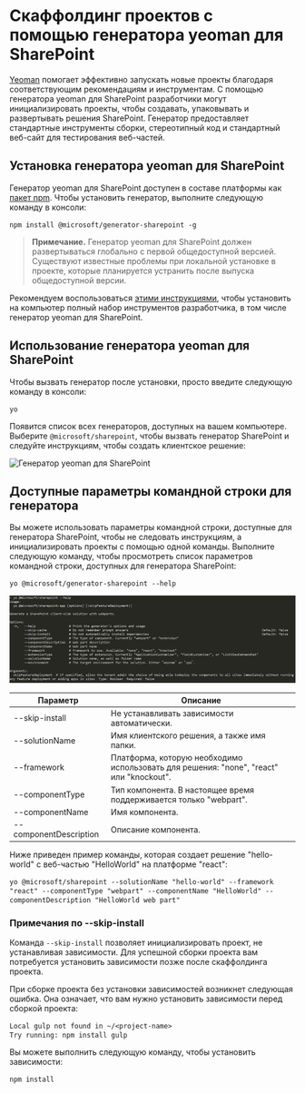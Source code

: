 # <a name="scaffold-projects-using-yeoman-sharepoint-generator"></a>Скаффолдинг проектов с помощью генератора yeoman для SharePoint

[Yeoman](http://yeoman.io/) помогает эффективно запускать новые проекты благодаря соответствующим рекомендациям и инструментам. С помощью генератора yeoman для SharePoint разработчики могут инициализировать проекты, чтобы создавать, упаковывать и развертывать решения SharePoint. Генератор предоставляет стандартные инструменты сборки, стереотипный код и стандартный веб-сайт для тестирования веб-частей.

## <a name="installing-the-yeoman-sharepoint-generator"></a>Установка генератора yeoman для SharePoint

Генератор yeoman для SharePoint доступен в составе платформы как [пакет npm](https://www.npmjs.com/package/@microsoft/generator-sharepoint). Чтобы установить генератор, выполните следующую команду в консоли:

```
npm install @microsoft/generator-sharepoint -g
```

>**Примечание.** Генератор yeoman для SharePoint должен развертываться глобально с первой общедоступной версией. Существуют известные проблемы при локальной установке в проекте, которые планируется устранить после выпуска общедоступной версии.

Рекомендуем воспользоваться [этими инструкциями](../spfx/set-up-your-development-environment.md), чтобы установить на компьютер полный набор инструментов разработчика, в том числе генератор yeoman для SharePoint. 

## <a name="using-the-yeoman-sharepoint-generator"></a>Использование генератора yeoman для SharePoint

Чтобы вызвать генератор после установки, просто введите следующую команду в консоли:

```
yo
```

Появится список всех генераторов, доступных на вашем компьютере. Выберите `@microsoft/sharepoint`, чтобы вызвать генератор SharePoint и следуйте инструкциям, чтобы создать клиентское решение:

![Генератор yeoman для SharePoint](../../images/yeoman-sp-generator.png)

## <a name="available-command-line-options-for-the-generator"></a>Доступные параметры командной строки для генератора

Вы можете использовать параметры командной строки, доступные для генератора SharePoint, чтобы не следовать инструкциям, а инициализировать проекты с помощью одной команды. Выполните следующую команду, чтобы просмотреть список параметров командной строки, доступных для генератора SharePoint:

```
yo @microsoft/generator-sharepoint --help
```

![параметры командной строки для генератора SharePoint](../../images/yeoman-sp-cmdline-options.png)

Параметр | Описание 
-----|------
--skip-install|Не устанавливать зависимости автоматически.
--solutionName|Имя клиентского решения, а также имя папки.
--framework|Платформа, которую необходимо использовать для решения: "none", "react" или "knockout".
--componentType|Тип компонента. В настоящее время поддерживается только "webpart".
--componentName|Имя компонента.
--componentDescription|Описание компонента.

Ниже приведен пример команды, которая создает решение "hello-world" с веб-частью "HelloWorld" на платформе "react":

```
yo @microsoft/sharepoint --solutionName "hello-world" --framework "react" --componentType "webpart" --componentName "HelloWorld" --componentDescription "HelloWorld web part"
```

### <a name="notes-on---skip-install"></a>Примечания по --skip-install 

Команда `--skip-install` позволяет инициализировать проект, не устанавливая зависимости. Для успешной сборки проекта вам потребуется установить зависимости позже после скаффолдинга проекта. 

При сборке проекта без установки зависимостей возникнет следующая ошибка. Она означает, что вам нужно установить зависимости перед сборкой проекта:

```
Local gulp not found in ~/<project-name>
Try running: npm install gulp
```

Вы можете выполнить следующую команду, чтобы установить зависимости:

```
npm install
```
